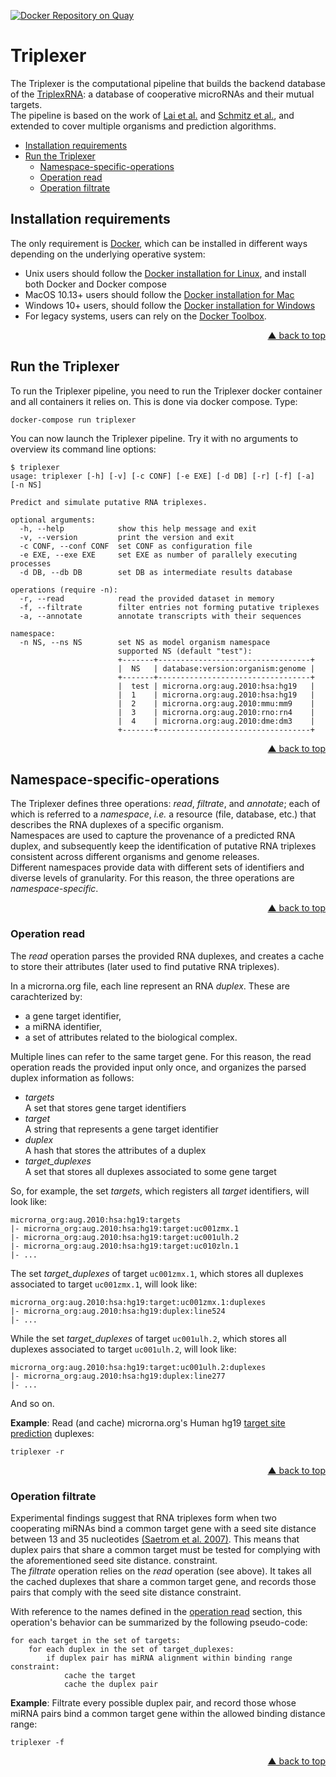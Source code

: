 <div id="top"></div>

[![Docker Repository on Quay](https://quay.io/repository/bagnacan/triplexer/status "Docker Repository on Quay")](https://quay.io/repository/bagnacan/triplexer)

# Triplexer

The Triplexer is the computational pipeline that builds the backend database of
the [TriplexRNA](https://triplexrna.org): a database of cooperative microRNAs
and their mutual targets.  
The pipeline is based on the work of [Lai et al.](https://doi.org/10.1093/nar/gks657)
and [Schmitz et al.](https://doi.org/10.1093/nar/gku465), and extended to cover
multiple organisms and prediction algorithms.

- [Installation requirements](#installation-requirements)
- [Run the Triplexer](#run-the-triplexer)
  - [Namespace-specific-operations](#namespace-specific-operations)
  - [Operation read](#operation-read)
  - [Operation filtrate](#operation-filtrate)



## Installation requirements

The only requirement is [Docker](https://www.docker.com/), which can be
installed in different ways depending on the underlying operative system:
- Unix users should follow the [Docker installation for Linux](https://docs.docker.com/compose/install/#install-compose-on-linux-systems#install-compose-on-linux-systems),
and install both Docker and Docker compose
- MacOS 10.13+ users should follow the [Docker installation for Mac](https://docs.docker.com/docker-for-mac/install/)
- Windows 10+ users, should follow the [Docker installation for Windows](https://docs.docker.com/docker-for-windows/install/)
- For legacy systems, users can rely on the [Docker Toolbox](https://docs.docker.com/toolbox/overview/).
<p align="right"><a href="#top">&#x25B2; back to top</a></p>



## Run the Triplexer

To run the Triplexer pipeline, you need to run the Triplexer docker container
and all containers it relies on. This is done via docker compose. Type:
```
docker-compose run triplexer
```

You can now launch the Triplexer pipeline. Try it with no arguments to overview
its command line options:
```
$ triplexer
usage: triplexer [-h] [-v] [-c CONF] [-e EXE] [-d DB] [-r] [-f] [-a] [-n NS]

Predict and simulate putative RNA triplexes.

optional arguments:
  -h, --help            show this help message and exit
  -v, --version         print the version and exit
  -c CONF, --conf CONF  set CONF as configuration file
  -e EXE, --exe EXE     set EXE as number of parallely executing processes
  -d DB, --db DB        set DB as intermediate results database

operations (require -n):
  -r, --read            read the provided dataset in memory
  -f, --filtrate        filter entries not forming putative triplexes
  -a, --annotate        annotate transcripts with their sequences

namespace:
  -n NS, --ns NS        set NS as model organism namespace
                        supported NS (default "test"):
                        +-------+----------------------------------+
                        |  NS   | database:version:organism:genome |
                        +-------+----------------------------------+
                        |  test | microrna.org:aug.2010:hsa:hg19   |
                        |  1    | microrna.org:aug.2010:hsa:hg19   |
                        |  2    | microrna.org:aug.2010:mmu:mm9    |
                        |  3    | microrna.org:aug.2010:rno:rn4    |
                        |  4    | microrna.org:aug.2010:dme:dm3    |
                        +-------+----------------------------------+
```
<p align="right"><a href="#top">&#x25B2; back to top</a></p>


## Namespace-specific-operations

The Triplexer defines three operations: _read_, _filtrate_, and _annotate_;
each of which is referred to a _namespace_, _i.e._ a resource (file, database,
etc.) that describes the RNA duplexes of a specific organism.  
Namespaces are used to capture the provenance of a predicted RNA duplex, and
subsequently keep the identification of putative RNA triplexes consistent
across different organisms and genome releases.  
Different namespaces provide data with different sets of identifiers and
diverse levels of granularity. For this reason, the three operations are
_namespace-specific_.
<p align="right"><a href="#top">&#x25B2; back to top</a></p>



### Operation read

The *read* operation parses the provided RNA duplexes, and creates a cache to
store their attributes (later used to find putative RNA triplexes).  

In a microrna.org file, each line represent an RNA *duplex*. These are
carachterized by:
- a gene target identifier,
- a miRNA identifier,
- a set of attributes related to the biological complex.

Multiple lines can refer to the same target gene. For this reason, the read
operation reads the provided input only once, and organizes the parsed duplex
information as follows:
- *targets*  
A set that stores gene target identifiers
- *target*  
A string that represents a gene target identifier
- *duplex*  
A hash that stores the attributes of a duplex
- *target_duplexes*  
A set that stores all duplexes associated to some gene target

So, for example, the set *targets*, which registers all *target* identifiers,
will look like:
```
microrna_org:aug.2010:hsa:hg19:targets
|- microrna_org:aug.2010:hsa:hg19:target:uc001zmx.1
|- microrna_org:aug.2010:hsa:hg19:target:uc001ulh.2
|- microrna_org:aug.2010:hsa:hg19:target:uc010zln.1
|- ...
```

The set *target_duplexes* of target ``uc001zmx.1``, which stores all duplexes
associated to target ``uc001zmx.1``, will look like:
```
microrna_org:aug.2010:hsa:hg19:target:uc001zmx.1:duplexes
|- microrna_org:aug.2010:hsa:hg19:duplex:line524
|- ...
```
While the set *target_duplexes* of target ``uc001ulh.2``, which stores all
duplexes associated to target ``uc001ulh.2``, will look like:
```
microrna_org:aug.2010:hsa:hg19:target:uc001ulh.2:duplexes
|- microrna_org:aug.2010:hsa:hg19:duplex:line277
|- ...
```

And so on.  

**Example**: Read (and cache) microrna.org's Human hg19 [target site prediction](http://www.microrna.org/microrna/getDownloads.do)
duplexes:
```
triplexer -r
```

<p align="right"><a href="#top">&#x25B2; back to top</a></p>



### Operation filtrate

Experimental findings suggest that RNA triplexes form when two cooperating
miRNAs bind a common target gene with a seed site distance between 13 and 35
nucleotides [(Saetrom et al. 2007)](https://doi.org/10.1093/nar/gkm133).
This means that duplex pairs that share a common target must be tested for
complying with the aforementioned seed site distance.
constraint.  
The *filtrate* operation relies on the *read* operation (see above). It takes
all the cached duplexes that share a common target gene, and records those
pairs that comply with the seed site distance constraint.  

With reference to the names defined in the [operation read](#operation-read)
section, this operation's behavior can be summarized by the following
pseudo-code:
```
for each target in the set of targets:
    for each duplex in the set of target_duplexes:
        if duplex pair has miRNA alignment within binding range constraint:
            cache the target
            cache the duplex pair
```

**Example**: Filtrate every possible duplex pair, and record those whose miRNA
pairs bind a common target gene within the allowed binding distance range:
```
triplexer -f
```
<p align="right"><a href="#top">&#x25B2; back to top</a></p>
